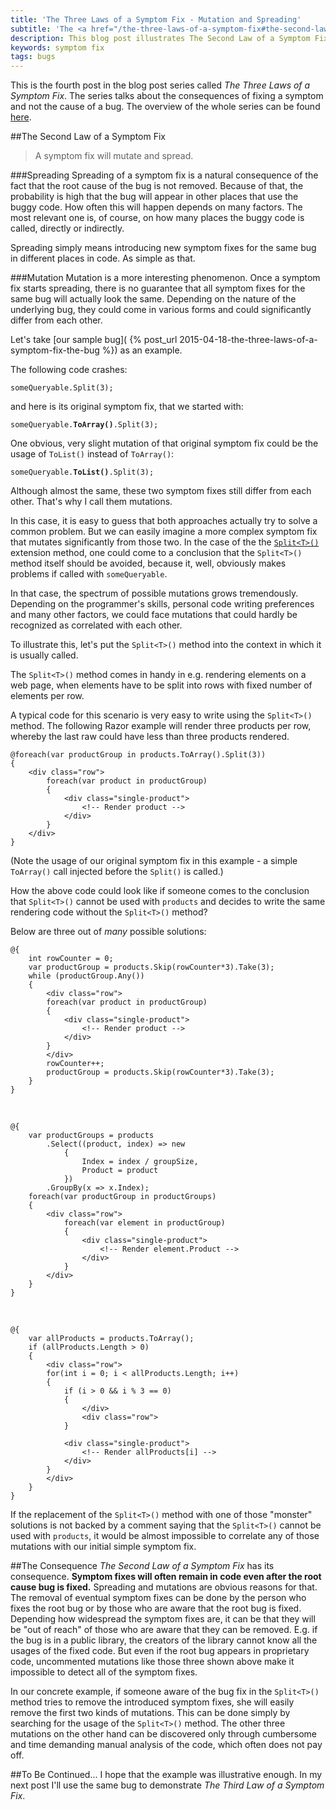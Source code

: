 ```yaml
---
title: 'The Three Laws of a Symptom Fix - Mutation and Spreading'
subtitle: 'The <a href="/the-three-laws-of-a-symptom-fix#the-second-law-a-symptom-fix-will-mutate-and-spread">Second Law of a Symptom Fix</a>, illustrated on a concrete example'
description: This blog post illustrates The Second Law of a Symptom Fix on a concrete example.
keywords: symptom fix
tags: bugs
---
```

<p class='alert alert-info'>
This is the fourth post in the blog post series called <em>The Three Laws of a Symptom Fix</em>. The series talks about the consequences of fixing a symptom and not the cause of a bug. The overview of the whole series can be found <a href="{% post_url 2015-06-07-the-three-laws-of-a-symptom-fix-the-overview %}">here</a>.
</p>

##The Second Law of a Symptom Fix
> A symptom fix will mutate and spread.

###Spreading
Spreading of a symptom fix is a natural consequence of the fact that the root cause of the bug is not removed. Because of that, the probability is high that the bug will appear in other places that use the buggy code. How often this will happen depends on many factors. The most relevant one is, of course, on how many places the buggy code is called, directly or indirectly.

Spreading simply means introducing new symptom fixes for the same bug in different places in code. As simple as that.

###Mutation
Mutation is a more interesting phenomenon. Once a symptom fix starts spreading, there is no guarantee that all symptom fixes for the same bug will actually look the same. Depending on the nature of the underlying bug, they could come in various forms and could significantly differ from each other.

Let's take [our sample bug]( {% post_url 2015-04-18-the-three-laws-of-a-symptom-fix-the-bug %}) as an example.

The following code crashes:

    someQueryable.Split(3);

and here is its original symptom fix, that we started with:

<pre><code>someQueryable.<strong>ToArray()</strong>.Split(3);</code></pre>

One obvious, very slight mutation of that original symptom fix could be the usage of `ToList()` instead of `ToArray()`:

<pre><code>someQueryable.<strong>ToList()</strong>.Split(3);</code></pre>

Although almost the same, these two symptom fixes still differ from each other. That's why I call them mutations.

In this case, it is easy to guess that both approaches actually try to solve a common problem. But we can easily imagine a more complex symptom fix that mutates significantly from those two. In the case of the the [`Split<T>()`](https://github.com/ironcev/SwissKnife/blob/master/Source/SwissKnife/Collections/CollectionExtensions.cs) extension method, one could come to a conclusion that the `Split<T>()` method itself should be avoided, because it, well, obviously makes problems if called with `someQueryable`.

In that case, the spectrum of possible mutations grows tremendously. Depending on the programmer's skills, personal code writing preferences and many other factors, we could face mutations that could hardly be recognized as correlated with each other.

To illustrate this, let's put the `Split<T>()` method into the context in which it is usually called.

The `Split<T>()` method comes in handy in e.g. rendering elements on a web page, when elements have to be split into rows with fixed number of elements per row.

A typical code for this scenario is very easy to write using the `Split<T>()` method. The following Razor example will render three products per row, whereby the last raw could have less than three products rendered.

    @foreach(var productGroup in products.ToArray().Split(3))
    {
        <div class="row">
            foreach(var product in productGroup)
            {
                <div class="single-product">
                    <!-- Render product -->
                </div>
            }
        </div>
    }

(Note the usage of our original symptom fix in this example - a simple `ToArray()` call injected before the `Split()` is called.)

How the above code could look like if someone comes to the conclusion that `Split<T>()` cannot be used with `products` and decides to write the same rendering code without the `Split<T>()` method?

Below are three out of *many* possible solutions:

    @{
        int rowCounter = 0;
        var productGroup = products.Skip(rowCounter*3).Take(3);
        while (productGroup.Any())
        {
            <div class="row">
            foreach(var product in productGroup)
            {
                <div class="single-product">
                    <!-- Render product -->
                </div>
            }
            </div>
            rowCounter++;
            productGroup = products.Skip(rowCounter*3).Take(3);
        }
    }

&nbsp;

    @{
        var productGroups = products
            .Select((product, index) => new
                {
                    Index = index / groupSize,
                    Product = product
                })
            .GroupBy(x => x.Index);
        foreach(var productGroup in productGroups)
        {
            <div class="row">
                foreach(var element in productGroup)
                {
                    <div class="single-product">
                        <!-- Render element.Product -->
                    </div>
                }
            </div>
        }
    }

&nbsp;

    @{
        var allProducts = products.ToArray();
        if (allProducts.Length > 0)
        {
            <div class="row">
            for(int i = 0; i < allProducts.Length; i++)
            {
                if (i > 0 && i % 3 == 0)
                {
                    </div>
                    <div class="row">
                }
                
                <div class="single-product">
                    <!-- Render allProducts[i] -->
                </div>
            }
            </div>
        }
    }

If the replacement of the `Split<T>()` method with one of those "monster" solutions is not backed by a comment saying that the `Split<T>()` cannot be used with `products`, it would be almost impossible to correlate any of those mutations with our initial simple symptom fix.

##The Consequence
*The Second Law of a Symptom Fix* has its consequence. **Symptom fixes will often remain in code even after the root cause bug is fixed.** Spreading and mutations are obvious reasons for that. The removal of eventual symptom fixes can be done by the person who fixes the root bug or by those who are aware that the root bug is fixed. Depending how widespread the symptom fixes are, it can be that they will be "out of reach" of those who are aware that they can be removed. E.g. if the bug is in a public library, the creators of the library cannot know all the usages of the fixed code. But even if the root bug appears in proprietary code, uncommented mutations like those three shown above make it impossible to detect all of the symptom fixes.

In our concrete example, if someone aware of the bug fix in the `Split<T>()` method tries to remove the introduced symptom fixes, she will easily remove the first two kinds of mutations. This can be done simply by searching for the usage of the `Split<T>()` method. The other three mutations on the other hand can be discovered only through cumbersome and time demanding manual analysis of the code, which often does not pay off.

##To Be Continued...
I hope that the example was illustrative enough. In my next post I'll use the same bug to demonstrate *The Third Law of a Symptom Fix*.